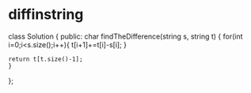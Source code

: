 # diffinstring

class Solution {
public:
    char findTheDifference(string s, string t) {
        for(int i=0;i<s.size();i++){
            t[i+1]+=t[i]-s[i];
        } 
    

    return t[t.size()-1];
    }

};
